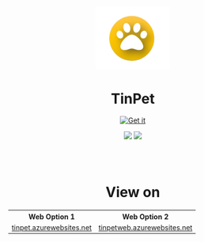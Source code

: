 <p align="center"><a href="https://tinpet.azurewebsites.net"><img src="https://github.com/Radanes7512/Tinpet_TFG/blob/master/assets/tin_pet_icon.png" width="150"></a></p> 
<h1 align="center"><b>TinPet</b></h1>

<p align="center"><a href="https://github.com/Radanes7512/Tinpet_TFG/releases/download/1.0.0/tinpet-1.0.0.apk"><img src="https://app.tipster.de/wp-content/uploads/2017/08/Android_Download.png" alt="Get it" height=80/></a></p>

<p align="center">
<a href="https://github.com/Radanes7512/Tinpet_TFG/releases" alt="GitHub release"><img src="https://img.shields.io/github/release/Radanes7512/Tinpet_TFG.svg" ></a>
<a href="https://www.gnu.org/licenses/gpl-3.0" alt="License: GPLv3"><img src="https://img.shields.io/badge/License-GPL%20v3-blue.svg"></a>
</p>
<br>
<br>
<h1 align="center"><b>View on</b></h1>
<table align="center">
  <tr>
    <th>Web Option 1</th>
    <th>Web Option 2</th>
  </tr>
  <tr>
    <td><a href="https://tinpet.azurewebsites.net">tinpet.azurewebsites.net</a></td>
    <td><a href="https://tinpetweb.azurewebsites.net">tinpetweb.azurewebsites.net</a></td>
  </tr>
</table>
